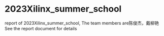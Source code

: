 # 2023Xilinx_summer_school
report of 2023Xilinx_summer_school, The team members are陈俊杰，戴柳艳
See the report document for details
